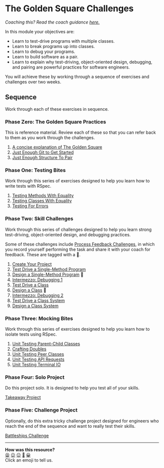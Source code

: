 # The Golden Square Challenges

_Coaching this? Read the coach guidance
[here.](https://github.com/makersacademy/slug/blob/main/materials/universe/golden_square/HOW_TO_COACH.x.md)_

In this module your objectives are:

* Learn to test-drive programs with multiple classes.
* Learn to break programs up into classes.
* Learn to debug your programs.
* Learn to build software as a pair.
* Learn to explain why test-driving, object-oriented design, debugging, and
  pairing are powerful practices for software engineers.

You will achieve these by working through a sequence of exercises and
challenges over two weeks.

## Sequence

Work through each of these exercises in sequence.

### Phase Zero: The Golden Square Practices

This is reference material. Review each of these so that you can refer back to
them as you work through the challenges.

1. [A concise explanation of The Golden Square](pills/the_golden_square.md)
2. [Just Enough Git to Get Started](pills/just_enough_git.md)
3. [Just Enough Structure To Pair](pills/just_enough_pairing.md)

<!-- OMITTED -->

### Phase One: Testing Bites

Work through this series of exercises designed to help you learn how to write
tests with RSpec.

1. [Testing Methods With Equality](testing_bites/01_testing_methods_with_equality_bite.md)
2. [Testing Classes With Equality](testing_bites/02_testing_classes_with_equality_bite.md)
3. [Testing For Errors](testing_bites/03_testing_for_errors_bite.md)

### Phase Two: Skill Challenges

Work through this series of challenges designed to help you learn strong
test-driving, object-oriented design, and debugging practices.

Some of these challenges include [Process Feedback
Challenges](pills/process_feedback_challenges.md), in which you record yourself
performing the task and share it with your coach for feedback. These are tagged
with a :satellite:.

1. [Create Your Project](challenges/01_create_your_project.md)
2. [Test Drive a Single-Method Program](challenges/02_test_drive_a_single_method.md)
3. [Design a Single-Method Program](challenges/03_design_a_single_method.md) :satellite:
4. [Intermezzo: Debugging 1](challenges/04_intermezzo_debugging_1.md)
5. [Test Drive a Class](challenges/05_test_drive_a_class.md)
6. [Design a Class](challenges/06_design_a_class.md) :satellite:
7. [Intermezzo: Debugging 2](challenges/07_intermezzo_debugging_2.md)
8. [Test Drive a Class System](challenges/08_test_drive_a_class_system.md) 
9. [Design a Class System](challenges/09_design_a_class_system.md)

### Phase Three: Mocking Bites

Work through this series of exercises designed to help you learn how to isolate
tests using RSpec.

1. [Unit Testing Parent-Child Classes](mocking_bites/01_unit_testing_parent_child_classes_bite.md)
2. [Crafting Doubles](mocking_bites/02_crafting_doubles_bite.md)
3. [Unit Testing Peer Classes](mocking_bites/03_unit_testing_peer_classes_bite.md)
4. [Unit Testing API Requests](mocking_bites/04_unit_testing_api_requests_bite.md)
5. [Unit Testing Terminal IO](mocking_bites/05_unit_testing_terminal_io_bite.md)

### Phase Four: Solo Project

Do this project solo. It is designed to help you test all of your skills.

[Takeaway Project](projects/README.md)

### Phase Five: Challenge Project

Optionally, do this extra tricky challenge project designed for engineers who
reach the end of the sequence and want to really test their skills.

[Battleships Challenge](codebases/battleships)



<!-- BEGIN GENERATED SECTION DO NOT EDIT -->

---

**How was this resource?**  
[😫](https://airtable.com/shrUJ3t7KLMqVRFKR?prefill_Repository=makersacademy%2Fgolden-square&prefill_File=README.md&prefill_Sentiment=😫) [😕](https://airtable.com/shrUJ3t7KLMqVRFKR?prefill_Repository=makersacademy%2Fgolden-square&prefill_File=README.md&prefill_Sentiment=😕) [😐](https://airtable.com/shrUJ3t7KLMqVRFKR?prefill_Repository=makersacademy%2Fgolden-square&prefill_File=README.md&prefill_Sentiment=😐) [🙂](https://airtable.com/shrUJ3t7KLMqVRFKR?prefill_Repository=makersacademy%2Fgolden-square&prefill_File=README.md&prefill_Sentiment=🙂) [😀](https://airtable.com/shrUJ3t7KLMqVRFKR?prefill_Repository=makersacademy%2Fgolden-square&prefill_File=README.md&prefill_Sentiment=😀)  
Click an emoji to tell us.

<!-- END GENERATED SECTION DO NOT EDIT -->
